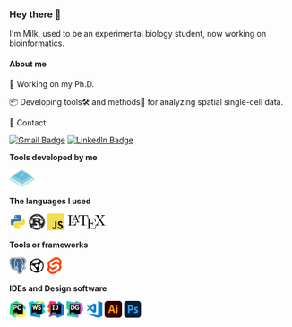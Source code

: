 ### Hey there 👋

I'm Milk, used to be an experimental biology student, now working on bioinformatics.



#### About me

🎒 Working on my Ph.D.

📦 Developing tools🛠 and methods🔌 for analyzing spatial single-cell data.

💬 Contact:

[![Gmail Badge](https://img.shields.io/badge/-zym.zym1220@gmail.com-D44638?style=for-the-badge&logo=Gmail&logoColor=white)](mailto:zym.zym1220@gmail.com)
[![Linkedln Badge](https://img.shields.io/badge/-Zheng%20Yimin-0077B5?style=for-the-badge&logo=LinkedIn)](https://www.linkedin.com/in/%E6%98%93%E6%B0%91-%E9%83%91-562923160/)



**Tools developed by me**

<a href="https://github.com/Mr-Milk/SpatialTis" alt="SpatialTis"><img height=30 src="images/spatialtis.svg"/></a>



**The languages I used**

<img height=30 src="images/python.svg"/> <img height=30 src="images/rust.svg"/> <img height=30 src="images/javascript.svg"/> <img height=30 src="images/latex.png"/>



**Tools or frameworks**

<img height=30 src="images/postgresql.svg"/> <img height=30 src="images/rust-actix.png"/> <img height=30 src="images/svelte.png"/>



**IDEs and Design software**

<img height=30 src="images/pycharm.png"/> <img height=30 src="images/webstorm.svg"/> <img height=30 src="images/intellij.png"/> <img height=30 src="images/datagrip.png"/> <img height=30 src="images/vscode.png"/> <img height=30 src="images/adobe-ai.png"/> <img height=30 src="images/adobe-ps.png"/>
